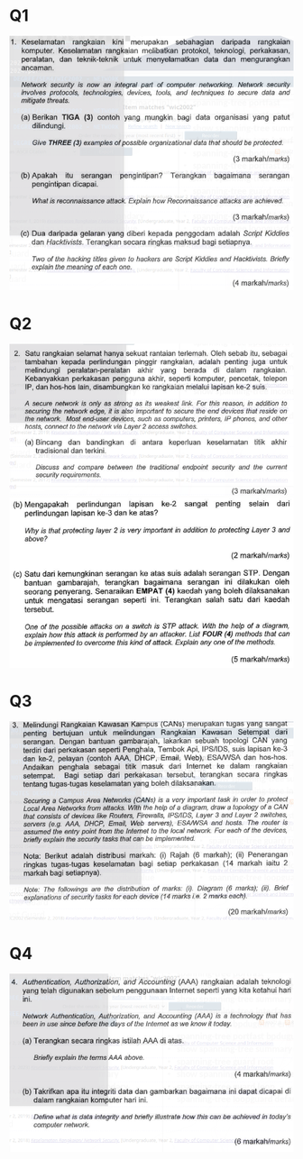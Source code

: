 # Q1
![](../../images/Pasted%20image%2020250706145258.png)

# Q2
![](../../images/Pasted%20image%2020250706145319.png)![](../../images/Pasted%20image%2020250706145328.png)


# Q3
![](../../images/Pasted%20image%2020250706145340.png)

# Q4
![](../../images/Pasted%20image%2020250706145355.png)